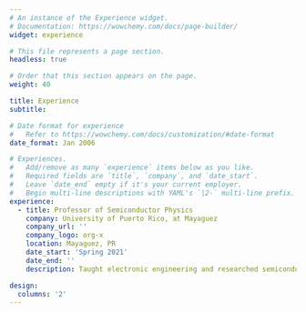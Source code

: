 ```yaml
---
# An instance of the Experience widget.
# Documentation: https://wowchemy.com/docs/page-builder/
widget: experience

# This file represents a page section.
headless: true

# Order that this section appears on the page.
weight: 40

title: Experience
subtitle:

# Date format for experience
#   Refer to https://wowchemy.com/docs/customization/#date-format
date_format: Jan 2006

# Experiences.
#   Add/remove as many `experience` items below as you like.
#   Required fields are `title`, `company`, and `date_start`.
#   Leave `date_end` empty if it's your current employer.
#   Begin multi-line descriptions with YAML's `|2-` multi-line prefix.
experience:        
  - title: Professor of Semiconductor Physics
    company: University of Puerto Rico, at Mayaguez
    company_url: ''
    company_logo: org-x
    location: Mayaguez, PR
    date_start: 'Spring 2021'
    date_end: ''
    description: Taught electronic engineering and researched semiconductor physics.

design:
  columns: '2'
---
```

